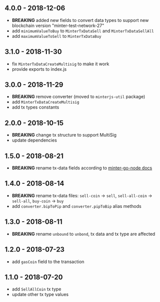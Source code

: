## 4.0.0 - 2018-12-06
- **BREAKING** added new fields to convert data types to support new blockchain version "minter-test-network-27"
- add `minimumValueToBuy` to `MinterTxDataSell` and `MinterTxDataSellAll`
- add `maximumValueToSell` to `MinterTxDataBuy`

## 3.1.0 - 2018-11-30
- fix `MinterTxDataCreateMultisig` to make it work
- provide exports to index.js

## 3.0.0 - 2018-11-29
- **BREAKING** remove converter (moved to `minterjs-util` package)
- add `MinterTxDataCreateMultisig`
- add tx types constants

## 2.0.0 - 2018-10-15
- **BREAKING** change tx structure to support MultiSig
- update dependencies

## 1.5.0 - 2018-08-21
- **BREAKING** rename tx-data fields according to [minter-go-node docs](https://minter-go-node.readthedocs.io/en/dev/transactions.html) 

## 1.4.0 - 2018-08-14
- **BREAKING** rename tx-data files: `sell-coin` -> `sell`, `sell-all-coin` -> `sell-all`, `buy-coin` -> `buy` 
- add `converter.bipToPip` and `converter.pipToBip` alias methods

## 1.3.0 - 2018-08-11
- **BREAKING** rename `unbound` to `unbond`, tx data and tx type are affected

## 1.2.0 - 2018-07-23
- add `gasCoin` field to the transaction


## 1.1.0 - 2018-07-20
- add `SellAllCoin` tx type
- update other tx type values
